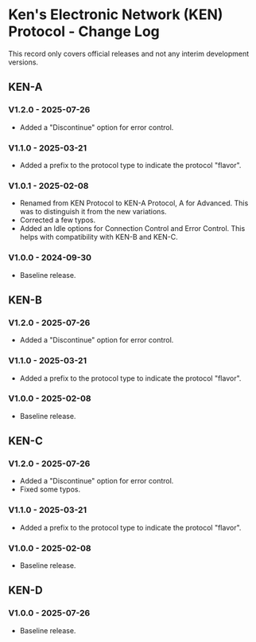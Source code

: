 Ken's Electronic Network (KEN) Protocol  - Change Log
=====================================================

<!-- In MarkDown format. -->
<!-- Page breaks set for MarkText, US letter, with 10 top & bot.-->

This record only covers official releases and not any interim development
versions.  

KEN-A
-----

### V1.2.0 - 2025-07-26
- Added a "Discontinue" option for error control.

### V1.1.0 - 2025-03-21
- Added a prefix to the protocol type to indicate the protocol "flavor".

### V1.0.1 - 2025-02-08
- Renamed from KEN Protocol to KEN-A Protocol, A for Advanced. This was to
  distinguish it from the new variations.
- Corrected a few typos.
- Added an Idle options for Connection Control and Error Control. This helps
  with compatibility with KEN-B and KEN-C.

### V1.0.0 - 2024-09-30
- Baseline release.

<div style="page-break-before: always;"></div>

KEN-B
-----

### V1.2.0 - 2025-07-26
- Added a "Discontinue" option for error control.

### V1.1.0 - 2025-03-21
- Added a prefix to the protocol type to indicate the protocol "flavor".

### V1.0.0 - 2025-02-08
- Baseline release. 

<div style="page-break-before: always;"></div>

KEN-C
-----

### V1.2.0 - 2025-07-26
- Added a "Discontinue" option for error control.
- Fixed some typos.

### V1.1.0 - 2025-03-21
- Added a prefix to the protocol type to indicate the protocol "flavor".

### V1.0.0 - 2025-02-08
- Baseline release. 

<div style="page-break-before: always;"></div>

KEN-D
-----

### V1.0.0 - 2025-07-26
- Baseline release. 
